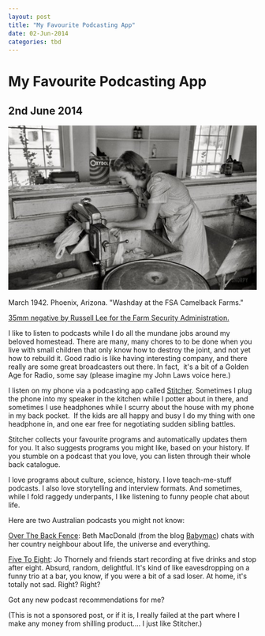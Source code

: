```yaml
---
layout: post
title: "My Favourite Podcasting App"
date: 02-Jun-2014
categories: tbd
---
```


# My Favourite Podcasting App

## 2nd June 2014

<img class="photo-horiz" src="/images/2014/06/8a30955u.preview.jpg" />

March 1942. Phoenix,   Arizona. "Washday at the FSA Camelback Farms."

<a href="http://www.shorpy.com/node/6457">35mm negative by Russell Lee for the Farm Security Administration.</a>

I like to listen to podcasts while I do all the mundane jobs around my beloved homestead. There are many, many chores to to be done when you live with small children that only know how to destroy the joint, and not yet how to rebuild it. Good radio is like having interesting company, and there really are some great broadcasters out there. In fact,  it's a bit of a Golden Age for Radio, some say (please imagine my John Laws voice here.)

I listen on my phone via a podcasting app called <a href="http://www.stitcher.com/">Stitcher</a>. Sometimes I plug the phone into my speaker in the kitchen while I potter about in there, and sometimes I use headphones while I scurry about the house with my phone in my back pocket.  If the kids are all happy and busy I do my thing with one headphone in, and one ear free for negotiating sudden sibling battles.

Stitcher collects your favourite programs and automatically updates them for you. It also suggests programs you might like, based on your history. If you stumble on a podcast that you love, you can listen through their whole back catalogue.

I love programs about culture, science, history. I love teach-me-stuff podcasts. I also love storytelling and interview formats. And sometimes, while I fold raggedy underpants, I like listening to funny people chat about life.

Here are two Australian podcasts you might not know:

<a href="https://itunes.apple.com/au/podcast/over-the-back-fence-mp3/id521443835?mt=2">Over The Back Fence</a>: Beth MacDonald (from the blog <a href="http://baby-mac.com/">Babymac</a>) chats with her country neighbour about life, the universe and everything.

<a href="https://itunes.apple.com/au/podcast/five-to-eight/id866450393?mt=2">Five To Eight</a>: Jo Thornely and friends start recording at five drinks and stop after eight. Absurd, random, delightful. It's kind of like eavesdropping on a funny trio at a bar, you know, if you were a bit of a sad loser. At home, it's totally not sad. Right? Right?

Got any new podcast recommendations for me?

(This is not a sponsored post, or if it is, I really failed at the part where I make any money from shilling product.... I just like Stitcher.)
